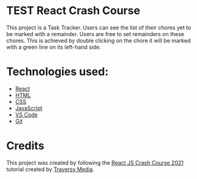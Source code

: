 # TEST React Crash Course
This project is a Task Tracker. Users can see the list of their chores yet to be marked with a remainder. Users are free to set remainders on these chores. This is achieved by double clicking on the chore it will be marked with a green line on its left-hand side.

# Technologies used:
- [React](https://reactjs.org/)
- [HTML](https://developer.mozilla.org/en-US/docs/Web/HTML)
- [CSS](https://developer.mozilla.org/en-US/docs/Web/CSS)
- [JavaScript](https://developer.mozilla.org/en-US/docs/Web/JavaScript)
- [VS Code](https://code.visualstudio.com/)
- [Git](https://git-scm.com/)

# Credits
This project was created by following the [React JS Crash Course 2021](https://www.youtube.com/watch?v=w7ejDZ8SWv8&t=3802s) tutorial created by [Traversy Media](https://www.youtube.com/c/TraversyMedia/featured). 
